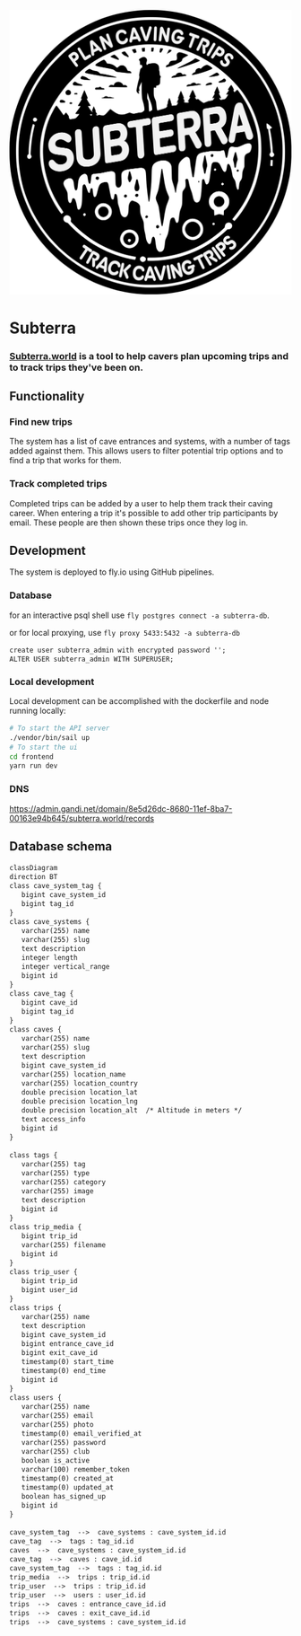 ![Subterra Logo](frontend/src/assets/subterra.svg)

# Subterra 

### [Subterra.world](https://subterra.world) is a tool to help cavers plan upcoming trips and to track trips they've been on.

## Functionality
### Find new trips
The system has a list of cave entrances and systems, with a number of tags added against them. This allows users to filter potential trip options and to find a trip that works for them.
### Track completed trips
Completed trips can be added by a user to help them track their caving career. When entering a trip it's possible to add other trip participants by email. These people are then shown these trips once they log in.

## Development
The system is deployed to fly.io using GitHub pipelines.

### Database
for an interactive psql shell use `fly postgres connect -a subterra-db`.

or for local proxying, use `fly proxy 5433:5432 -a subterra-db`


```
create user subterra_admin with encrypted password '';
ALTER USER subterra_admin WITH SUPERUSER;
```

### Local development
Local development can be accomplished with the dockerfile and node running locally:
```sh
# To start the API server
./vendor/bin/sail up
# To start the ui
cd frontend
yarn run dev
```

### DNS
https://admin.gandi.net/domain/8e5d26dc-8680-11ef-8ba7-00163e94b645/subterra.world/records


## Database schema

```mermaid
classDiagram
direction BT
class cave_system_tag {
   bigint cave_system_id
   bigint tag_id
}
class cave_systems {
   varchar(255) name
   varchar(255) slug
   text description
   integer length
   integer vertical_range
   bigint id
}
class cave_tag {
   bigint cave_id
   bigint tag_id
}
class caves {
   varchar(255) name
   varchar(255) slug
   text description
   bigint cave_system_id
   varchar(255) location_name
   varchar(255) location_country
   double precision location_lat
   double precision location_lng
   double precision location_alt  /* Altitude in meters */
   text access_info
   bigint id
}

class tags {
   varchar(255) tag
   varchar(255) type
   varchar(255) category
   varchar(255) image
   text description
   bigint id
}
class trip_media {
   bigint trip_id
   varchar(255) filename
   bigint id
}
class trip_user {
   bigint trip_id
   bigint user_id
}
class trips {
   varchar(255) name
   text description
   bigint cave_system_id
   bigint entrance_cave_id
   bigint exit_cave_id
   timestamp(0) start_time
   timestamp(0) end_time
   bigint id
}
class users {
   varchar(255) name
   varchar(255) email
   varchar(255) photo
   timestamp(0) email_verified_at
   varchar(255) password
   varchar(255) club
   boolean is_active
   varchar(100) remember_token
   timestamp(0) created_at
   timestamp(0) updated_at
   boolean has_signed_up
   bigint id
}

cave_system_tag  -->  cave_systems : cave_system_id.id
cave_tag  -->  tags : tag_id.id
caves  -->  cave_systems : cave_system_id.id
cave_tag  -->  caves : cave_id.id
cave_system_tag  -->  tags : tag_id.id
trip_media  -->  trips : trip_id.id
trip_user  -->  trips : trip_id.id
trip_user  -->  users : user_id.id
trips  -->  caves : entrance_cave_id.id
trips  -->  caves : exit_cave_id.id
trips  -->  cave_systems : cave_system_id.id

```